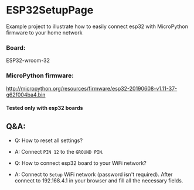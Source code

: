 # ESP32SetupPage

Example project to illustrate how to easily connect esp32 with MicroPython firmware to your home network

### Board:
ESP32-wroom-32

### MicroPython firmware:
http://micropython.org/resources/firmware/esp32-20190608-v1.11-37-g62f004ba4.bin

#### Tested only with esp32 boards

## Q&A:
* Q: How to reset all settings?
* A: Connect `PIN 12` to the `GROUND PIN`.

* Q: How to connect esp32 board to your WiFi network?
* A: Connect to `Setup` WiFi network (password isn't required). After connect to 192.168.4.1 in your browser and fill all the necessary fields.
